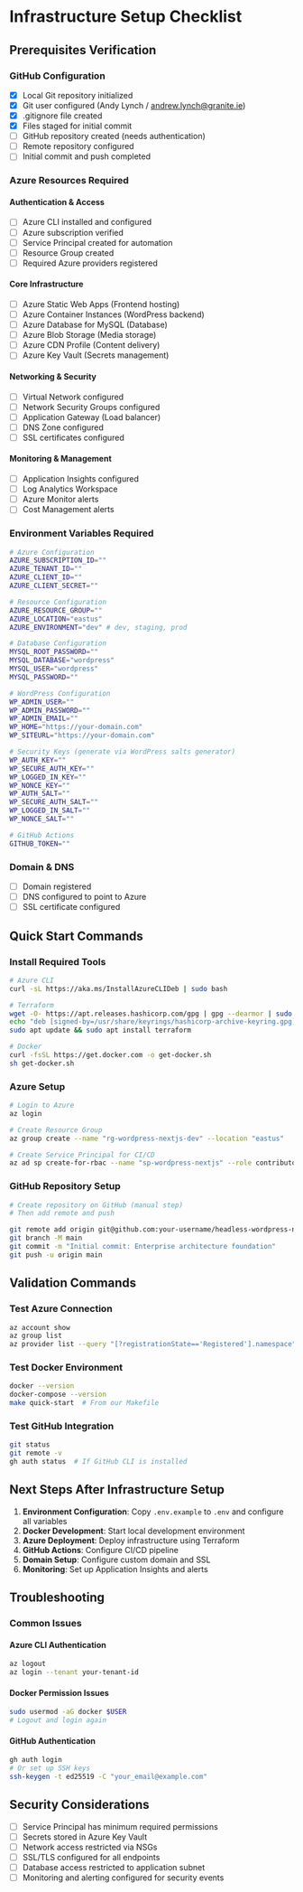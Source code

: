 # Infrastructure Setup Checklist

## Prerequisites Verification

### GitHub Configuration
- [x] Local Git repository initialized
- [x] Git user configured (Andy Lynch / andrew.lynch@granite.ie)
- [x] .gitignore file created
- [x] Files staged for initial commit
- [ ] GitHub repository created (needs authentication)
- [ ] Remote repository configured
- [ ] Initial commit and push completed

### Azure Resources Required

#### Authentication & Access
- [ ] Azure CLI installed and configured
- [ ] Azure subscription verified
- [ ] Service Principal created for automation
- [ ] Resource Group created
- [ ] Required Azure providers registered

#### Core Infrastructure
- [ ] Azure Static Web Apps (Frontend hosting)
- [ ] Azure Container Instances (WordPress backend)
- [ ] Azure Database for MySQL (Database)
- [ ] Azure Blob Storage (Media storage)
- [ ] Azure CDN Profile (Content delivery)
- [ ] Azure Key Vault (Secrets management)

#### Networking & Security
- [ ] Virtual Network configured
- [ ] Network Security Groups configured
- [ ] Application Gateway (Load balancer)
- [ ] DNS Zone configured
- [ ] SSL certificates configured

#### Monitoring & Management
- [ ] Application Insights configured
- [ ] Log Analytics Workspace
- [ ] Azure Monitor alerts
- [ ] Cost Management alerts

### Environment Variables Required

```bash
# Azure Configuration
AZURE_SUBSCRIPTION_ID=""
AZURE_TENANT_ID=""
AZURE_CLIENT_ID=""
AZURE_CLIENT_SECRET=""

# Resource Configuration
AZURE_RESOURCE_GROUP=""
AZURE_LOCATION="eastus"
AZURE_ENVIRONMENT="dev" # dev, staging, prod

# Database Configuration
MYSQL_ROOT_PASSWORD=""
MYSQL_DATABASE="wordpress"
MYSQL_USER="wordpress"
MYSQL_PASSWORD=""

# WordPress Configuration
WP_ADMIN_USER=""
WP_ADMIN_PASSWORD=""
WP_ADMIN_EMAIL=""
WP_HOME="https://your-domain.com"
WP_SITEURL="https://your-domain.com"

# Security Keys (generate via WordPress salts generator)
WP_AUTH_KEY=""
WP_SECURE_AUTH_KEY=""
WP_LOGGED_IN_KEY=""
WP_NONCE_KEY=""
WP_AUTH_SALT=""
WP_SECURE_AUTH_SALT=""
WP_LOGGED_IN_SALT=""
WP_NONCE_SALT=""

# GitHub Actions
GITHUB_TOKEN=""
```

### Domain & DNS
- [ ] Domain registered
- [ ] DNS configured to point to Azure
- [ ] SSL certificate configured

## Quick Start Commands

### Install Required Tools
```bash
# Azure CLI
curl -sL https://aka.ms/InstallAzureCLIDeb | sudo bash

# Terraform
wget -O- https://apt.releases.hashicorp.com/gpg | gpg --dearmor | sudo tee /usr/share/keyrings/hashicorp-archive-keyring.gpg
echo "deb [signed-by=/usr/share/keyrings/hashicorp-archive-keyring.gpg] https://apt.releases.hashicorp.com $(lsb_release -cs) main" | sudo tee /etc/apt/sources.list.d/hashicorp.list
sudo apt update && sudo apt install terraform

# Docker
curl -fsSL https://get.docker.com -o get-docker.sh
sh get-docker.sh
```

### Azure Setup
```bash
# Login to Azure
az login

# Create Resource Group
az group create --name "rg-wordpress-nextjs-dev" --location "eastus"

# Create Service Principal for CI/CD
az ad sp create-for-rbac --name "sp-wordpress-nextjs" --role contributor --scopes /subscriptions/{subscription-id}/resourceGroups/rg-wordpress-nextjs-dev
```

### GitHub Repository Setup
```bash
# Create repository on GitHub (manual step)
# Then add remote and push

git remote add origin git@github.com:your-username/headless-wordpress-nextjs.git
git branch -M main
git commit -m "Initial commit: Enterprise architecture foundation"
git push -u origin main
```

## Validation Commands

### Test Azure Connection
```bash
az account show
az group list
az provider list --query "[?registrationState=='Registered'].namespace" --output table
```

### Test Docker Environment
```bash
docker --version
docker-compose --version
make quick-start  # From our Makefile
```

### Test GitHub Integration
```bash
git status
git remote -v
gh auth status  # If GitHub CLI is installed
```

## Next Steps After Infrastructure Setup

1. **Environment Configuration**: Copy `.env.example` to `.env` and configure all variables
2. **Docker Development**: Start local development environment
3. **Azure Deployment**: Deploy infrastructure using Terraform
4. **GitHub Actions**: Configure CI/CD pipeline
5. **Domain Setup**: Configure custom domain and SSL
6. **Monitoring**: Set up Application Insights and alerts

## Troubleshooting

### Common Issues

#### Azure CLI Authentication
```bash
az logout
az login --tenant your-tenant-id
```

#### Docker Permission Issues
```bash
sudo usermod -aG docker $USER
# Logout and login again
```

#### GitHub Authentication
```bash
gh auth login
# Or set up SSH keys
ssh-keygen -t ed25519 -C "your_email@example.com"
```

## Security Considerations

- [ ] Service Principal has minimum required permissions
- [ ] Secrets stored in Azure Key Vault
- [ ] Network access restricted via NSGs
- [ ] SSL/TLS configured for all endpoints
- [ ] Database access restricted to application subnet
- [ ] Monitoring and alerting configured for security events